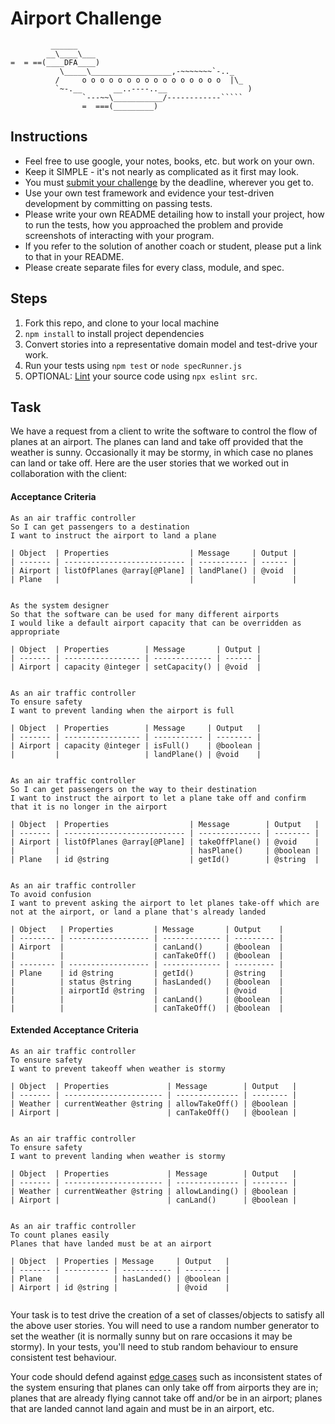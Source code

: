 Airport Challenge
=================

```
         ______
        __\____\___
=  = ==(____DFA____)
           \_____\__________________,-~~~~~~~`-.._
          /     o o o o o o o o o o o o o o o o  |\_
          `~-.__       __..----..__                  )
                `---~~\___________/------------`````
                =  ===(_________)

```

Instructions
---------

* Feel free to use google, your notes, books, etc. but work on your own.
* Keep it SIMPLE - it's not nearly as complicated as it first may look.
* You must [submit your challenge](https://airtable.com/shrUGm2T8TYCFAmjN) by the deadline, wherever you get to.
* Use your own test framework and evidence your test-driven development by committing on passing tests.
* Please write your own README detailing how to install your project, how to run the tests, how you approached the problem and provide screenshots of interacting with your program.
* If you refer to the solution of another coach or student, please put a link to that in your README.
* Please create separate files for every class, module, and spec.

Steps
-------

1. Fork this repo, and clone to your local machine
2. `npm install` to install project dependencies
3. Convert stories into a representative domain model and test-drive your work.
4. Run your tests using `npm test` or `node specRunner.js`
5. OPTIONAL: [Lint](https://eslint.org/docs/user-guide/getting-started) your source code using `npx eslint src`.

Task
-----

We have a request from a client to write the software to control the flow of planes at an airport. The planes can land and take off provided that the weather is sunny. Occasionally it may be stormy, in which case no planes can land or take off.  Here are the user stories that we worked out in collaboration with the client:

#### Acceptance Criteria
```
As an air traffic controller
So I can get passengers to a destination
I want to instruct the airport to land a plane

| Object  | Properties                  | Message     | Output |
| ------- | --------------------------- | ----------- | ------ |
| Airport | listOfPlanes @array[@Plane] | landPlane() | @void  |
| Plane   |                             |             |        |


As the system designer
So that the software can be used for many different airports
I would like a default airport capacity that can be overridden as appropriate

| Object  | Properties        | Message       | Output |
| ------- | ----------------- | ------------- | ------ |
| Airport | capacity @integer | setCapacity() | @void  |


As an air traffic controller
To ensure safety
I want to prevent landing when the airport is full

| Object  | Properties        | Message     | Output   |
| ------- | ----------------- | ----------- | -------- |
| Airport | capacity @integer | isFull()    | @boolean |
|         |                   | landPlane() | @void    |


As an air traffic controller
So I can get passengers on the way to their destination
I want to instruct the airport to let a plane take off and confirm that it is no longer in the airport

| Object  | Properties                  | Message        | Output   |
| ------- | --------------------------- | -------------- | -------- |
| Airport | listOfPlanes @array[@Plane] | takeOffPlane() | @void    |
|         |                             | hasPlane()     | @boolean |
| Plane   | id @string                  | getId()        | @string  |


As an air traffic controller
To avoid confusion
I want to prevent asking the airport to let planes take-off which are not at the airport, or land a plane that's already landed

| Object   | Properties         | Message       | Output    |
| -------- | ------------------ | ------------- | --------- |
| Airport  |                    | canLand()     | @boolean  |
|          |                    | canTakeOff()  | @boolean  |
| -------- | ------------------ | ------------- | --------- |
| Plane    | id @string         | getId()       | @string   |
|          | status @string     | hasLanded()   | @boolean  |
|          | airportId @string  |               | @void     |
|          |                    | canLand()     | @boolean  |
|          |                    | canTakeOff()  | @boolean  |

```

#### Extended Acceptance Criteria
```
As an air traffic controller
To ensure safety
I want to prevent takeoff when weather is stormy

| Object  | Properties             | Message        | Output   |
| ------- | ---------------------- | -------------- | -------- |
| Weather | currentWeather @string | allowTakeOff() | @boolean |
| Airport |                        | canTakeOff()   | @boolean |


As an air traffic controller
To ensure safety
I want to prevent landing when weather is stormy

| Object  | Properties             | Message        | Output   |
| ------- | ---------------------- | -------------- | -------- |
| Weather | currentWeather @string | allowLanding() | @boolean |
| Airport |                        | canLand()      | @boolean |


As an air traffic controller
To count planes easily
Planes that have landed must be at an airport

| Object  | Properties | Message     | Output   |
| ------- | ---------- | ----------- | -------- |
| Plane   |            | hasLanded() | @boolean |
| Airport | id @string |             | @void    |


```

Your task is to test drive the creation of a set of classes/objects to satisfy all the above user stories. You will need to use a random number generator to set the weather (it is normally sunny but on rare occasions it may be stormy). In your tests, you'll need to stub random behaviour to ensure consistent test behaviour.

Your code should defend against [edge cases](http://programmers.stackexchange.com/questions/125587/what-are-the-difference-between-an-edge-case-a-corner-case-a-base-case-and-a-b) such as inconsistent states of the system ensuring that planes can only take off from airports they are in; planes that are already flying cannot take off and/or be in an airport; planes that are landed cannot land again and must be in an airport, etc.
